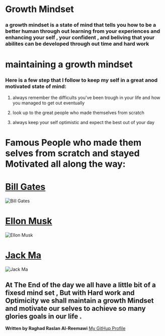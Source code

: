 # Growth Mindset
### a growth mindset is a state of mind that tells you how to be a better human through out learning from your experiences and enhancing your self , your confident , and beliving that your abilites can be developed through out time and hard work

#  maintaining a growth mindset
### Here is a few step that I follow to keep my self in a great anod motivated state of mind:
1. always remember the difficults you've been trough in your life and how you managed to get out eventually

2. look up to the great people who made themselves from scratch

3. always keep your self optimistic and expect the best out of your day


# Famous People who made them selves from scratch and stayed Motivated all along the way:

# [Bill Gates](https://en.wikipedia.org/wiki/Bill_Gates)

![Bill Gates](https://img.nzz.ch/2021/5/21/8768a86e-98a5-49ea-94a9-dbaceac79b9b.jpeg?width=654&height=872&fit=bounds&quality=75&auto=webp&crop=4869,6492,x0,y440.Jpg!)

 # [Ellon Musk](https://en.wikipedia.org/wiki/Elon_Musk)
 
![Ellon Musk](https://ca-times.brightspotcdn.com/dims4/default/4d96df8/2147483647/strip/true/crop/2048x1268+0+0/resize/1486x920!/quality/90/?url=https%3A%2F%2Fcalifornia-times-brightspot.s3.amazonaws.com%2Fb2%2F05%2Fa5cbcc93e0831fdaf8e81ea8846b%2Fla-et-st-stephen-colbert-elon-musk-late-show-2-001)

# [Jack Ma](https://en.wikipedia.org/wiki/Jack_Ma) 

![Jack Ma](https://pyxis.nymag.com/v1/imgs/ac3/c4a/27245d0fd858792d08fd8e5cad6ebb4fb4-jack-ma.rsquare.w700.jpg)

## At The End of the day we all have a little bit of a fixesd mind set , But with Hard work and Optimicity we shall maintain a growth Mindset and motivate our selves to achieve so many glories goals in our life .

**Written by Raghad Raslan Al-Reemawi**
[My GitHup Profile](https://github.com/raghad497)
